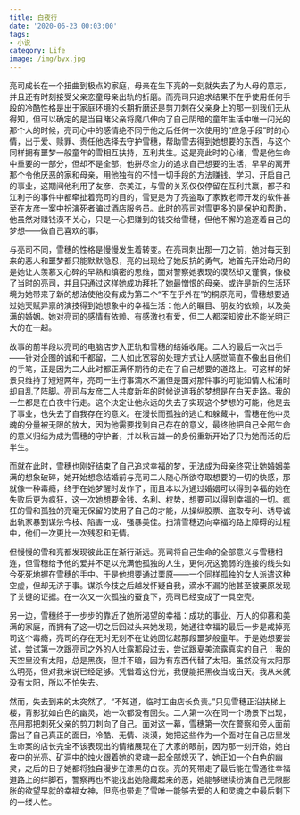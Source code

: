 ```yaml
---
title: 白夜行
date: '2020-06-23 00:03:00'
tags: 
- 小说
category: Life
image: /img/byx.jpg
---
```


亮司成长在一个扭曲到极点的家庭，母亲在生下亮的一刻就失去了为人母的意志，并且还有时刻接受父亲恋童母亲出轨的折磨。而亮司只追求结果不在乎使用任何手段的冷酷性格是出于家庭环境的长期折磨还是剪刀刺在父亲身上的那一刻我们无从得知，但可以确定的是当目睹父亲将魔爪伸向了自己阴暗的童年生活中唯一闪光的那个人的时候，亮司心中的感情绝不同于他之后任何一次使用的“应急手段”时的心情，出于爱、赎罪、责任他选择去守护雪穗，帮助雪去得到她想要的东西，与这个同样拥有噩梦一般童年的雪相互扶持，互利共生。这是亮此时的心绪，雪是他生命中重要的一部分，但却不是全部，他拼尽全力的追求自己想要的生活，早早的离开那个令他厌恶的家和母亲，用他独有的不惜一切手段的方法赚钱、学习、开启自己的事业，这期间他利用了友彦、奈美江，与雪的关系仅仅停留在互利共赢，都子和江利子的事件中都牵扯着亮司的目的，雪更是为了亮盗取了家教老师开发的软件甚至在友彦一案中扮演死者骗过酒店服务员。此时的亮司对雪更多的是保护和帮助，他虽然对赚钱漠不关心，只是一心把赚到的钱交给雪穗，但他不懈的追逐着自己的梦想——做自己喜欢的事。

与亮司不同，雪穗的性格是慢慢发生着转变。在亮司刺出那一刀之前，她对每天到来的恶人和噩梦都只能默默隐忍，亮的出现给了她反抗的勇气，她首先开始动用的是她让人羡慕又心碎的早熟和缜密的思维，面对警察她表现的漠然却又谨慎，像极了当时的亮司，并且只通过这样她成功拜托了她最憎恨的母亲。或许是新的生活环境为她带来了新的想法使他没有成为第二个“不在乎外在”的桐原亮司，雪穗想要通过她天赋异禀的演技得到她想象中的幸福生活：他人的瞩目、朋友的依赖，以及美满的婚姻。她对亮司的感情有依赖、有感激也有爱，但二人都深知彼此不能光明正大的在一起。

故事的前半段以亮司的电脑店步入正轨和雪穗的结婚收尾。二人的最后一次出手——针对企图的诚和千都留，二人如此宽容的处理方式让人感觉简直不像出自他们的手笔，正是因为二人此时都正满怀期待的走在了自己想要的道路上。可这样的好景只维持了短短两年，亮司一生行事滴水不漏但是面对那件事的可能知情人松浦时却自乱了阵脚。亮司与友彦二人共度新年的时候说道我的梦想是在白天走路。我的一生都是在白夜中行走。这个决定让他永远的失去了实现这个梦想的可能，他是去了事业，也失去了自我存在的意义。在漫长而孤独的逃亡和躲藏中，雪穗在他中灵魂的分量被无限的放大，因为他需要找到自己存在的意义，最终他把自己全部生命的意义归结为成为雪穗的守护者，并以秋吉雄一的身份重新开始了只为她而活的后半生。

而就在此时，雪穗也刚好结束了自己追求幸福的梦，无法成为母亲终究让她婚姻美满的想象破碎，她开始想念结婚前与亮司二人随心所欲夺取想要的一切的快感，那就像一种毒瘾，终于在她梦醒时发作了，而且本以为通过婚姻可以得到幸福的她在失败后更为疯狂，这一次她想要金钱、名利、权势，想要可以得到幸福的一切。疯狂的雪和孤独的亮毫无保留的使用了自己的才能，从操纵股票、盗取专利、诱导诚出轨家暴到谋杀今枝、陷害一成、强暴美佳。扫清雪穗迈向幸福的路上障碍的过程中，他们一次更比一次残忍和无情。

但慢慢的雪和亮都发现彼此正在渐行渐远。亮司将自己生命的全部意义与雪穗相连，但雪穗给予他的爱并不足以充满他孤独的人生，更何况这脆弱的连接的线头如今死死地握在雪穗的手中。于是他想要通过栗原——一个同样孤独的女人派遣这种空虚，但却无济于事。谋杀今枝之后越发怀疑自我，滴水不漏的他甚至被栗原发现了关键的证据。在一次又一次孤独的蚕食下，亮司已经变成了一具空壳。

另一边，雪穗终于一步步的靠近了她所渴望的幸福：成功的事业、万人的仰慕和美满的家庭，而拥有了这一切之后回过头来她发现，她通往幸福的最后一步是戒掉亮司这个毒瘾，亮司的存在无时无刻不在让她回忆起那段噩梦般童年。于是她想要尝试，尝试第一次跟亮司之外的人吐露那段过去，尝试跟夏美流露真实的自己：我的天空里没有太阳，总是黑夜，但并不暗，因为有东西代替了太阳。虽然没有太阳那么明亮，但对我来说已经足够。凭借着这份光，我便能把黑夜当成白天。我从来就没有太阳，所以不怕失去。

然而，失去到来的太突然了。“不知道，临时工由店长负责。”只见雪穗正沿扶梯上楼，背影犹如白色的幽灵，她一次都没有回头。二人第一次在同一个场景下出现，亮用那把刺死父亲的剪刀刺向了自己。面对这一幕，雪穗第一次在警察和旁人面前露出了自己真正的面目，冷酷、无情、淡漠，她把这些作为一个面对在自己店里发生命案的店长完全不该表现出的情绪展现在了大家的眼前，因为那一刻开始，她白夜中的光亮、矿洞中的烛火跟着她的灵魂一起全部熄灭了，她正如一个白色的幽灵，之后的日子她都将独自漫步在漆黑的白夜。亮的死带走了最后能在雪通往幸福道路上的绊脚石，警察再也不能找出她隐藏起来的恶，她能够继续扮演自己无限膨胀的欲望早就的幸福女神，但亮也带走了雪唯一能够去爱的人和灵魂之中最后剩下的一缕人性。
